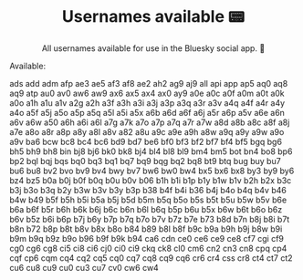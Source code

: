 <h1 align="center" style="font-weight: bold;">Usernames available 📟</h1>

<p align="center">All usernames available for use in the Bluesky social app. 📱</p>

<p>Available:</p>
ads
add
adm
afp
ae3
ae5
af3
af8
ae2
ah2
ag9
aj9
all
api
app
ap5
aq0
aq8
aq9
atp
au0
av0
aw6
aw9
ax6
ax5
ax4
ax0
ay9
a0e
a0c
a0f
a0m
a0t
a0k
a0o
a1h
a1u
a1v
a2g
a2h
a3f
a3h
a3i
a3j
a3p
a3q
a3r
a3v
a4q
a4f
a4r
a4y
a4o
a5f
a5j
a5o
a5p
a5q
a5l
a5i
a5x
a6b
a6d
a6f
a6j
a5r
a6p
a5v
a6e
a6n
a6v
a6w
a50
a6h
a6i
a6l
a7g
a7k
a7o
a7p
a7q
a7r
a7w
a8d
a8b
a8c
a8f
a8j
a7e
a8o
a8r
a8p
a8y
a8l
a8v
a82
a8u
a9c
a9e
a9h
a8w
a9q
a9y
a9w
a9o
a9v
ba6
bcw
bc8
bc4
bc6
bd9
bd7
be6
bf0
bf3
bf2
bf7
bf4
bf5
bgq
bg6
bh5
bh9
bh8
bin
bj8
bj6
bk0
bk8
bj4
bl4
bl8
bl9
bm4
bm5
bot
bn4
bo8
bp6
bp2
bql
bqj
bqs
bq0
bq3
bq1
bq7
bq9
bqg
bq2
bq8
bt9
btq
bug
buy
bu7
bu6
bu8
bv2
bvo
bv9
bv4
bwy
bv7
bw6
bw0
bw4
bx5
bx6
bx8
by3
by9
by6
bz4
bz5
b0a
b0j
b0f
b0q
b0u
b0v
b06
b1h
b1i
b1p
b1y
b1w
b1v
b2h
b2x
b3c
b3j
b3o
b3q
b2y
b3w
b3v
b3y
b3p
b38
b4f
b4i
b36
b4j
b4o
b4q
b4v
b46
b4w
b49
b5f
b5h
b5i
b5a
b5j
b5d
b5m
b5q
b5o
b5s
b5t
b5u
b5w
b5v
b6e
b6a
b6f
b5r
b6h
b6k
b6j
b6c
b6n
b6l
b6q
b5p
b6u
b5x
b6w
b6t
b6o
b6z
b6v
b5z
b6i
b6p
b7j
b6y
b7p
b7q
b7o
b7v
b7z
b7e
b73
b8d
b7n
b8j
b8i
b7t
b8n
b72
b8p
b8t
b8v
b8x
b8o
b84
b89
b8l
b8f
b9c
b9a
b9h
b9j
b8w
b9i
b9m
b9q
b9z
b9o
b96
b9f
b9k
b94
ca6
cdn
ce0
ce6
ce9
ce8
cf7
cgi
cf9
cg0
cg6
cg8
ci5
ci8
ci6
cj0
ci0
ci9
ckq
ck8
cl0
cm6
cn2
cn3
cn8
cpq
cp4
cqf
cp6
cqm
cq4
cq2
cq5
cq0
cq7
cq8
cq9
cq6
cr6
cr4
css
cr8
ct4
ct7
ct2
cu6
cu8
cu9
cu0
cu3
cu7
cv0
cw6
cw4
